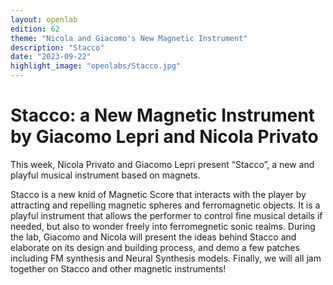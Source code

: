 ```yaml
---
layout: openlab
edition: 62
theme: "Nicola and Giacomo's New Magnetic Instrument"
description: "Stacco"
date: "2023-09-22"
highlight_image: "openlabs/Stacco.jpg"
---
```


<script>
    import CaptionedImage from "../../components/Images/CaptionedImage.svelte"
</script>

<CaptionedImage
    src="openlabs/Stacco.jpg"
    alt="Magnetic Score" 
    caption="Magnetic Score"/>

# Stacco: a New Magnetic Instrument by Giacomo Lepri and Nicola Privato

This week, Nicola Privato and Giacomo Lepri present “Stacco”, a new and playful musical instrument based on magnets.  

Stacco is a new knid of Magnetic Score that interacts with the player by attracting and repelling magnetic spheres and ferromagnetic objects. It is a playful instrument that allows the performer to control fine musical details if needed, but also to wonder freely into ferromegnetic sonic realms. During the lab, Giacomo and Nicola will present the ideas behind Stacco and elaborate on its design and building process, and demo a few patches including FM synthesis and Neural Synthesis models. Finally, we will all jam together on Stacco and other magnetic instruments!

